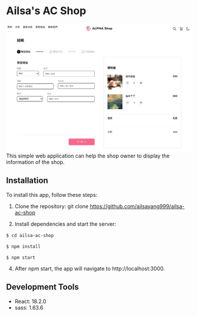 # Ailsa's AC Shop
![Project Image](https://github.com/ailsayang999/ailsa-ac-shop/blob/main/public/images/ailsa-ac-shop-demonstration-picture.png)
This simple web application can help the shop owner to display the information of the shop.


## Installation
To install this app, follow these steps:
1. Clone the repository: git clone https://github.com/ailsayang999/ailsa-ac-shop

2. Install dependencies and start the server: 
```
$ cd ailsa-ac-shop
```
```
$ npm install
```
```
$ npm start
```
4. After npm start, the app will navigate to http://localhost:3000.




## Development Tools
* React: 18.2.0
* sass: 1.63.6
